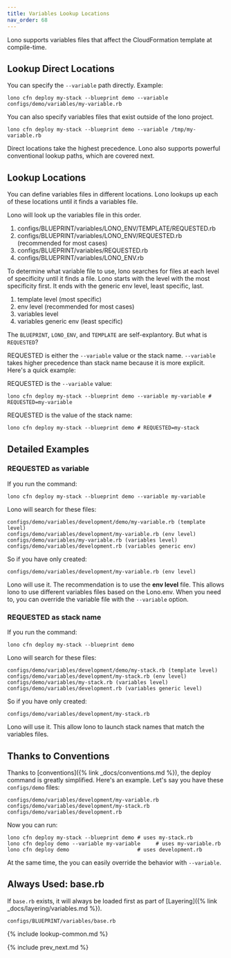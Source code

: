 ```yaml
---
title: Variables Lookup Locations
nav_order: 68
---
```


Lono supports variables files that affect the CloudFormation template at compile-time.

## Lookup Direct Locations

You can specify the `--variable` path directly. Example:

    lono cfn deploy my-stack --blueprint demo --variable configs/demo/variables/my-variable.rb

You can also specify variables files that exist outside of the lono project.

    lono cfn deploy my-stack --blueprint demo --variable /tmp/my-variable.rb

Direct locations take the highest precedence. Lono also supports powerful conventional lookup paths, which are covered next.

## Lookup Locations

You can define variables files in different locations. Lono lookups up each of these locations until it finds a variables file.

Lono will look up the variables file in this order.

1. configs/BLUEPRINT/variables/LONO_ENV/TEMPLATE/REQUESTED.rb
2. configs/BLUEPRINT/variables/LONO_ENV/REQUESTED.rb (recommended for most cases)
3. configs/BLUEPRINT/variables/REQUESTED.rb
4. configs/BLUEPRINT/variables/LONO_ENV.rb

To determine what variable file to use, lono searches for files at each level of specificity until it finds a file. Lono starts with the level with the most specificity first. It ends with the generic env level, least specific, last.

1. template level (most specific)
2. env level (recommended for most cases)
3. variables level
4. variables generic env (least specific)

The `BLUEPRINT`, `LONO_ENV`, and `TEMPLATE` are self-explantory. But what is `REQUESTED`?

REQUESTED is either the `--variable` value or the stack name.  `--variable` takes higher precedence than stack name because it is more explicit. Here's a quick example:

REQUESTED is the `--variable` value:

    lono cfn deploy my-stack --blueprint demo --variable my-variable # REQUESTED=my-variable

REQUESTED is the value of the stack name:

    lono cfn deploy my-stack --blueprint demo # REQUESTED=my-stack

## Detailed Examples

### REQUESTED as variable

If you run the command:

    lono cfn deploy my-stack --blueprint demo --variable my-variable

Lono will search for these files:

    configs/demo/variables/development/demo/my-variable.rb (template level)
    configs/demo/variables/development/my-variable.rb (env level)
    configs/demo/variables/my-variable.rb (variables level)
    configs/demo/variables/development.rb (variables generic env)

So if you have only created:

    configs/demo/variables/development/my-variable.rb (env level)

Lono will use it.  The recommendation is to use the **env level** file.  This allows lono to use different variables files based on the Lono.env. When you need to, you can override the variable file with the `--variable` option.

### REQUESTED as stack name

If you run the command:

    lono cfn deploy my-stack --blueprint demo

Lono will search for these files:

    configs/demo/variables/development/demo/my-stack.rb (template level)
    configs/demo/variables/development/my-stack.rb (env level)
    configs/demo/variables/my-stack.rb (variables level)
    configs/demo/variables/development.rb (variables generic level)

So if you have only created:

    configs/demo/variables/development/my-stack.rb

Lono will use it.  This allow lono to launch stack names that match the variables files.

## Thanks to Conventions

Thanks to [conventions]({% link _docs/conventions.md %}), the deploy command is greatly simplified. Here's an example. Let's say you have these `configs/demo` files:

    configs/demo/variables/development/my-variable.rb
    configs/demo/variables/development/my-stack.rb
    configs/demo/variables/development.rb

Now you can run:

    lono cfn deploy my-stack --blueprint demo # uses my-stack.rb
    lono cfn deploy demo --variable my-variable     # uses my-variable.rb
    lono cfn deploy demo                      # uses development.rb

At the same time, the you can easily override the behavior with `--variable`.

## Always Used: base.rb

If `base.rb` exists, it will always be loaded first as part of [Layering]({% link _docs/layering/variables.md %}).

    configs/BLUEPRINT/variables/base.rb

{% include lookup-common.md %}

{% include prev_next.md %}
